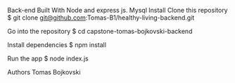 Back-end Built With
Node and express js.
Mysql
Install
Clone this repository
$ git clone git@github.com:Tomas-B1/healthy-living-backend.git

Go into the repository
$ cd capstone-tomas-bojkovski-backend

Install dependencies
$ npm install

Run the app
$ node index.js

Authors
Tomas Bojkovski
